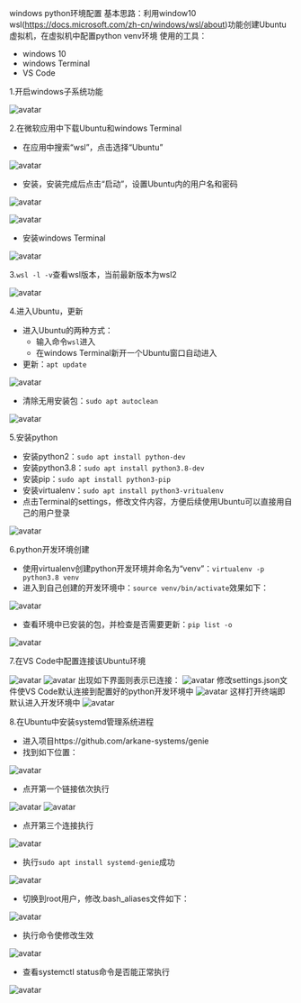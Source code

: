 windows python环境配置
基本思路：利用window10 wsl(https://docs.microsoft.com/zh-cn/windows/wsl/about)功能创建Ubuntu虚拟机，在虚拟机中配置python venv环境
使用的工具：
- windows 10
- windows Terminal
- VS Code

1.开启windows子系统功能

![avatar](./images/03-22-01.png)

2.在微软应用中下载Ubuntu和windows Terminal
- 在应用中搜索“wsl”，点击选择“Ubuntu”

![avatar](./images/03-22-02.png)
- 安装，安装完成后点击“启动”，设置Ubuntu内的用户名和密码

![avatar](./images/03-22-03.png)

![avatar](./images/03-22-04.png)
- 安装windows Terminal

![avatar](./images/03-22-05.png)

3.`wsl -l -v`查看wsl版本，当前最新版本为wsl2

![avatar](./images/03-22-07.png)

4.进入Ubuntu，更新
- 进入Ubuntu的两种方式：
    - 输入命令`wsl`进入
    - 在windows Terminal新开一个Ubuntu窗口自动进入
- 更新：`apt update`

![avatar](./images/03-22-08.png)
- 清除无用安装包：`sudo apt autoclean`

![avatar](./images/03-22-09.png)

5.安装python
- 安装python2：`sudo apt install python-dev`
- 安装python3.8：`sudo apt install python3.8-dev`
- 安装pip：`sudo apt install python3-pip`
- 安装virtualenv：`sudo apt install python3-vritualenv`
- 点击Terminal的settings，修改文件内容，方便后续使用Ubuntu可以直接用自己的用户登录

![avatar](./images/03-22-014.png)

6.python开发环境创建
- 使用virtualenv创建python开发环境并命名为“venv”：`virtualenv -p python3.8 venv`
- 进入到自己创建的开发环境中：`source venv/bin/activate`效果如下：

![avatar](./images/03-22-16.png)
- 查看环境中已安装的包，并检查是否需要更新：`pip list -o`

![avatar](./images/03-22-17.png)

7.在VS Code中配置连接该Ubuntu环境

![avatar](./images/03-22-18.png)
![avatar](./images/03-22-19.png)
出现如下界面则表示已连接：
![avatar](./images/03-22-21.png)
修改settings.json文件使VS Code默认连接到配置好的python开发环境中
![avatar](./images/03-22-24.png)
这样打开终端即默认进入开发环境中
![avatar](./images/03-22-25.png)

8.在Ubuntu中安装systemd管理系统进程
- 进入项目https://github.com/arkane-systems/genie
- 找到如下位置：

![avatar](./images/03-22-27.png)
- 点开第一个链接依次执行

![avatar](./images/03-22-28.png)
![avatar](./images/03-22-29.png)
- 点开第三个连接执行

![avatar](./images/03-22-30.png)
- 执行`sudo apt install systemd-genie`成功

![avatar](./images/03-22-31.png)
- 切换到root用户，修改.bash_aliases文件如下：

![avatar](./images/03-22-32.png)
- 执行命令使修改生效

![avatar](./images/03-22-33.png)
- 查看systemctl status命令是否能正常执行

![avatar](./images/03-22-34.png)



